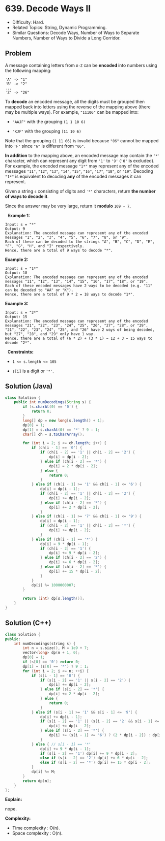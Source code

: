 # 639. Decode Ways II

- Difficulty: Hard.
- Related Topics: String, Dynamic Programming.
- Similar Questions: Decode Ways, Number of Ways to Separate Numbers, Number of Ways to Divide a Long Corridor.

## Problem

A message containing letters from ```A-Z``` can be **encoded** into numbers using the following mapping:

```
'A' -> "1"
'B' -> "2"
...
'Z' -> "26"
```

To **decode** an encoded message, all the digits must be grouped then mapped back into letters using the reverse of the mapping above (there may be multiple ways). For example, ```"11106"``` can be mapped into:


	
- ```"AAJF"``` with the grouping ```(1 1 10 6)```
	
- ```"KJF"``` with the grouping ```(11 10 6)```


Note that the grouping ```(1 11 06)``` is invalid because ```"06"``` cannot be mapped into ```'F'``` since ```"6"``` is different from ```"06"```.

**In addition** to the mapping above, an encoded message may contain the ```'*'``` character, which can represent any digit from ```'1'``` to ```'9'``` (```'0'``` is excluded). For example, the encoded message ```"1*"``` may represent any of the encoded messages ```"11"```, ```"12"```, ```"13"```, ```"14"```, ```"15"```, ```"16"```, ```"17"```, ```"18"```, or ```"19"```. Decoding ```"1*"``` is equivalent to decoding **any** of the encoded messages it can represent.

Given a string ```s``` consisting of digits and ```'*'``` characters, return **the **number** of ways to **decode** it**.

Since the answer may be very large, return it **modulo** ```109 + 7```.

 
**Example 1:**

```
Input: s = "*"
Output: 9
Explanation: The encoded message can represent any of the encoded messages "1", "2", "3", "4", "5", "6", "7", "8", or "9".
Each of these can be decoded to the strings "A", "B", "C", "D", "E", "F", "G", "H", and "I" respectively.
Hence, there are a total of 9 ways to decode "*".
```

**Example 2:**

```
Input: s = "1*"
Output: 18
Explanation: The encoded message can represent any of the encoded messages "11", "12", "13", "14", "15", "16", "17", "18", or "19".
Each of these encoded messages have 2 ways to be decoded (e.g. "11" can be decoded to "AA" or "K").
Hence, there are a total of 9 * 2 = 18 ways to decode "1*".
```

**Example 3:**

```
Input: s = "2*"
Output: 15
Explanation: The encoded message can represent any of the encoded messages "21", "22", "23", "24", "25", "26", "27", "28", or "29".
"21", "22", "23", "24", "25", and "26" have 2 ways of being decoded, but "27", "28", and "29" only have 1 way.
Hence, there are a total of (6 * 2) + (3 * 1) = 12 + 3 = 15 ways to decode "2*".
```

 
**Constraints:**


	
- ```1 <= s.length <= 105```
	
- ```s[i]``` is a digit or ```'*'```.

## Solution (Java)
```java
class Solution {
    public int numDecodings(String s) {
        if (s.charAt(0) == '0') {
            return 0;
        }
        long[] dp = new long[s.length() + 1];
        dp[0] = 1;
        dp[1] = s.charAt(0) == '*' ? 9 : 1;
        char[] ch = s.toCharArray();

        for (int i = 2; i <= ch.length; i++) {
            if (ch[i - 1] == '0') {
                if (ch[i - 2] == '1' || ch[i - 2] == '2') {
                    dp[i] = dp[i - 2];
                } else if (ch[i - 2] == '*') {
                    dp[i] = 2 * dp[i - 2];
                } else {
                    return 0;
                }
            } else if (ch[i - 1] >= '1' && ch[i - 1] <= '6') {
                dp[i] = dp[i - 1];
                if (ch[i - 2] == '1' || ch[i - 2] == '2') {
                    dp[i] += dp[i - 2];
                } else if (ch[i - 2] == '*') {
                    dp[i] += 2 * dp[i - 2];
                }
            } else if (ch[i - 1] >= '7' && ch[i - 1] <= '9') {
                dp[i] = dp[i - 1];
                if (ch[i - 2] == '1' || ch[i - 2] == '*') {
                    dp[i] += dp[i - 2];
                }
            } else if (ch[i - 1] == '*') {
                dp[i] = 9 * dp[i - 1];
                if (ch[i - 2] == '1') {
                    dp[i] += 9 * dp[i - 2];
                } else if (ch[i - 2] == '2') {
                    dp[i] += 6 * dp[i - 2];
                } else if (ch[i - 2] == '*') {
                    dp[i] += 15 * dp[i - 2];
                }
            }
            dp[i] %= 1000000007;
        }

        return (int) dp[s.length()];
    }
}
```

## Solution (C++)

```cpp
class Solution {
public:
    int numDecodings(string s) {
        int n = s.size(), M = 1e9 + 7;
        vector<long> dp(n + 1, 0);
        dp[0] = 1;
        if (s[0] == '0') return 0;
        dp[1] = (s[0] == '*') ? 9 : 1;
        for (int i = 2; i <= n; ++i) {
            if (s[i - 1] == '0') {
                if (s[i - 2] == '1' || s[i - 2] == '2') {
                    dp[i] += dp[i - 2];
                } else if (s[i - 2] == '*') {
                    dp[i] += 2 * dp[i - 2];
                } else {
                    return 0;
                }
            } else if (s[i - 1] >= '1' && s[i - 1] <= '9') {
                dp[i] += dp[i - 1];
                if (s[i - 2] == '1' || (s[i - 2] == '2' && s[i - 1] <= '6')) {
                    dp[i] += dp[i - 2];
                } else if (s[i - 2] == '*') {
                    dp[i] += (s[i - 1] <= '6') ? (2 * dp[i - 2]) : dp[i - 2];
                }
            } else { // s[i - 1] == '*'
                dp[i] += 9 * dp[i - 1];
                if (s[i - 2] == '1') dp[i] += 9 * dp[i - 2];
                else if (s[i - 2] == '2') dp[i] += 6 * dp[i - 2];
                else if (s[i - 2] == '*') dp[i] += 15 * dp[i - 2];
            }
            dp[i] %= M;
        }
        return dp[n];
    }
};
```

**Explain:**

nope.

**Complexity:**

* Time complexity : O(n).
* Space complexity : O(n).

